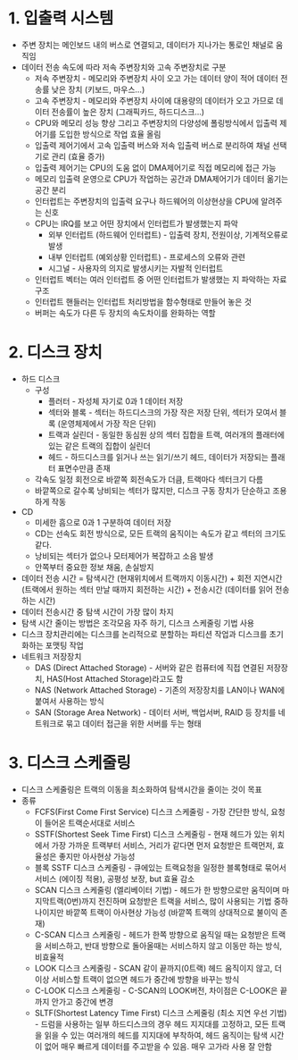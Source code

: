 # 1. 입출력 시스템
  
  * 주변 장치는 메인보드 내의 버스로 연결되고, 데이터가 지나가는 통로인 채널로 움직임
  * 데이터 전송 속도에 따라 저속 주변장치와 고속 주변장치로 구분
    * 저속 주변장치 - 메모리와 주변장치 사이 오고 가는 데이터 양이 적어 데이터 전송률 낮은 장치 (키보드, 마우스...)
    * 고속 주변장치 - 메모리와 주변장치 사이에 대용량의 데이터가 오고 가므로 데이터 전송률이 높은 장치 (그래픽카드, 하드디스크...)
    * CPU와 메모리 성능 향상 그리고 주변장치의 다양성에 폴링방식에서 입출력 제어기를 도입한 방식으로 작업 효율 올림
    * 입출력 제어기에서 고속 입출력 버스와 저속 입출력 버스로 분리하여 채널 선택기로 관리 (효율 증가)
    * 입출력 제어기는 CPU의 도움 없이 DMA제어기로 직접 메모리에 접근 가능
    * 메모리 입출력 운영으로 CPU가 작업하는 공간과 DMA제어기가 데이터 옮기는 공간 분리
    * 인터럽트는 주변장치의 입출력 요구나 하드웨어의 이상현상을 CPU에 알려주는 신호
    * CPU는 IRQ를 보고 어떤 장치에서 인터럽트가 발생했는지 파악
      * 외부 인터럽트 (하드웨어 인터럽트) - 입출력 장치, 전원이상, 기계적오류로 발생
      * 내부 인터럽트 (예외상황 인터럽트) - 프로세스의 오류와 관련
      * 시그널 - 사용자의 의지로 발생시키는 자발적 인터럽트
    * 인터럽트 벡터는 여러 인터럽트 중 어떤 인터럽트가 발생했는 지 파악하는 자료구조
    * 인터럽트 핸들러는 인터럽트 처리방법을 함수형태로 만들어 놓은 것
    * 버퍼는 속도가 다른 두 장치의 속도차이를 완화하는 역할


# 2. 디스크 장치

  * 하드 디스크
    * 구성
      * 플러터 - 자성체 자기로 0과 1 데이터 저장
      * 섹터와 블록 - 섹터는 하드디스크의 가장 작은 저장 단위, 섹터가 모여서 블록 (운영체제에서 가장 작은 단위)
      * 트랙과 실린더 - 동일한 동심원 상의 섹터 집합을 트랙, 여러개의 플래터에 있는 같은 트랙의 집합이 실린더
      * 헤드 - 하드디스크를 읽거나 쓰는 읽기/쓰기 헤드, 데이터가 저장되는 플래터 표면수만큼 존재
    * 각속도 일정 회전으로 바깥쪽 회전속도가 더큼, 트랙마다 섹터크기 다름
    * 바깥쪽으로 갈수록 낭비되는 섹터가 많지만, 디스크 구동 장치가 단순하고 조용하게 작동
  * CD
    * 미세한 흠으로 0과 1 구분하여 데이터 저장
    * CD는 선속도 회전 방식으로, 모든 트랙의 움직이는 속도가 같고 섹터의 크기도 같다.
    * 낭비되는 섹터가 없으나 모터제어가 복잡하고 소음 발생
    * 안쪽부터 중요한 정보 채움, 손실방지
  * 데이터 전송 시간 = 탐색시간 (현재위치에서 트랙까지 이동시간) + 회전 지연시간 (트랙에서 원하는 섹터 만날 때까지 회전하는 시간) + 전송시간 (데이터를 읽어 전송하는 시간)
  * 데이터 전송시간 중 탐색 시간이 가장 많이 차지
  * 탐색 시간 줄이는 방법은 조각모음 자주 하기, 디스크 스케줄링 기법 사용
  * 디스크 장치관리에는 디스크를 논리적으로 분할하는 파티션 작업과 디스크를 초기화하는 포맷팅 작업
  * 네트워크 저장장치
    * DAS (Direct Attached Storage) - 서버와 같은 컴퓨터에 직접 연결된 저장장치, HAS(Host Attached Storage)라고도 함
    * NAS (Network Attached Storage) - 기존의 저장장치를 LAN이나 WAN에 붙여서 사용하는 방식
    * SAN (Storage Area Network) - 데이터 서버, 백업서버, RAID 등 장치를 네트워크로 묶고 데이터 접근을 위한 서버를 두는 형태


# 3. 디스크 스케줄링
  
  * 디스크 스케줄링은 트랙의 이동을 최소화하여 탐색시간을 줄이는 것이 목표
  * 종류
    * FCFS(First Come First Service) 디스크 스케줄링 - 가장 간단한 방식, 요청이 들어온 트랙순서대로 서비스
    * SSTF(Shortest Seek Time First) 디스크 스케줄링 - 현재 헤드가 있는 위치에서 가장 가까운 트랙부터 서비스, 거리가 같다면 먼저 요청받은 트랙먼저, 효율성은 좋지만 아사현상 가능성
    * 블록 SSTF 디스크 스케줄링 - 큐에있는 트랙요청을 일정한 블록형태로 묶어서 서비스 (에이징 적용), 공평성 보장, but 효율 감소
    * SCAN 디스크 스케줄링 (엘리베이터 기법) - 헤드가 한 방향으로만 움직이며 마지막트랙(0번)까지 전진하며 요청받은 트랙을 서비스, 많이 사용되는 기법 중하나이지만 바깥쪽 트랙이 아사현상 가능성 (바깥쪽 트랙의 상대적으로 불이익 존재)
    * C-SCAN 디스크 스케줄링 - 헤드가 한쪽 방향으로 움직일 때는 요청받은 트랙을 서비스하고, 반대 방향으로 돌아올때는 서비스하지 않고 이동만 하는 방식, 비효율적
    * LOOK 디스크 스케줄링 - SCAN 같이 끝까지(0트랙) 헤드 움직이지 않고, 더 이상 서비스할 트랙이 없으면 헤드가 중간에 방향을 바꾸는 방식
    * C-LOOK 디스크 스케줄링 - C-SCAN의 LOOK버전, 차이점은 C-LOOK은 끝까지 안가고 중간에 변경
    * SLTF(Shortest Latency Time First) 디스크 스케줄링 (최소 지연 우선 기법) - 드럼을 사용하는 일부 하드디스크의 경우 헤드 지지대를 고정하고, 모든 트랙을 읽을 수 있는 여러개의 헤드를 지지대에 부착하여, 헤드 움직이는 탐색 시간이 없어 매우 빠르게 데이터를 주고받을 수 있음. 매우 고가라 사용 잘 안함